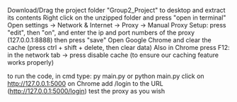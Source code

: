 Download/Drag the project folder "Group2_Project" to desktop and extract its contents
Right click on the unzipped folder and press "open in terminal"
Open settings -> Network & Internet -> Proxy -> Manual Proxy Setup: press "edit", then "on", and enter the ip and port numbers of the proxy (127.0.0.1:8888) then press "save"
Open Google Chrome and clear the cache (press ctrl + shift + delete, then clear data) 
Also in Chrome press F12: in the network tab -> press disable cache (to ensure our caching feature works properly)

to run the code, in cmd type: py main.py or python main.py
click on http://127.0.0.1:5000
on Chrome add /login to the URL (http://127.0.0.1:5000/login)
test the proxy as you wish